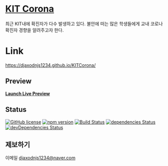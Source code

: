 # [KIT Corona](https://djaxodnjs1234.github.io/KITCorona/)

최근 KIT내에 확진자가 다수 발생하고 있다. 불안에 떠는 많은 학생들에게 교내 코로나 확진자 경향을 알려주고자 한다.

# Link
https://djaxodnjs1234.github.io/KITCorona/
## Preview

**[Launch Live Preview](https://djaxodnjs1234.github.io/KITCorona/)**

## Status

[![GitHub license](https://img.shields.io/badge/license-MIT-blue.svg)](https://raw.githubusercontent.com/StartBootstrap/startbootstrap-sb-admin-2/master/LICENSE)
[![npm version](https://img.shields.io/npm/v/startbootstrap-sb-admin-2.svg)](https://www.npmjs.com/package/startbootstrap-sb-admin-2)
[![Build Status](https://travis-ci.org/StartBootstrap/startbootstrap-sb-admin-2.svg?branch=master)](https://travis-ci.org/StartBootstrap/startbootstrap-sb-admin-2)
[![dependencies Status](https://david-dm.org/StartBootstrap/startbootstrap-sb-admin-2/status.svg)](https://david-dm.org/StartBootstrap/startbootstrap-sb-admin-2)
[![devDependencies Status](https://david-dm.org/StartBootstrap/startbootstrap-sb-admin-2/dev-status.svg)](https://david-dm.org/StartBootstrap/startbootstrap-sb-admin-2?type=dev)




## 제보하기

이메일  djaxodnjs1234@naver.com


